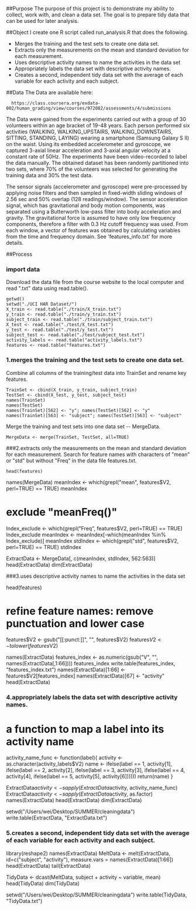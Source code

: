 ##Purpose
The purpose of this project is to demonstrate my ability to collect, work with, and clean a data set. The goal is to prepare tidy data that can be used for later analysis. 


##Object
I create one R script called run_analysis.R that does the following. 
* Merges the training and the test sets to create one data set.
* Extracts only the measurements on the mean and standard deviation for each measurement. 
* Uses descriptive activity names to name the activities in the data set
* Appropriately labels the data set with descriptive activity names. 
* Creates a second, independent tidy data set with the average of each variable for each activity and each subject.


##Data
The Data are available here: 
            
      https://class.coursera.org/exdata-002/human_grading/view/courses/972082/assessments/4/submissions
      
The Data were gained from the experiments carried out with a group of 30 volunteers within an age bracket of 19-48 years. Each person performed six activities (WALKING, WALKING_UPSTAIRS, WALKING_DOWNSTAIRS, SITTING, STANDING, LAYING) wearing a smartphone (Samsung Galaxy S II) on the waist. Using its embedded accelerometer and gyroscope, we captured 3-axial linear acceleration and 3-axial angular velocity at a constant rate of 50Hz. The experiments have been video-recorded to label the data manually. The obtained dataset has been randomly partitioned into two sets, where 70% of the volunteers was selected for generating the training data and 30% the test data. 

The sensor signals (accelerometer and gyroscope) were pre-processed by applying noise filters and then sampled in fixed-width sliding windows of 2.56 sec and 50% overlap (128 readings/window). The sensor acceleration signal, which has gravitational and body motion components, was separated using a Butterworth low-pass filter into body acceleration and gravity. The gravitational force is assumed to have only low frequency components, therefore a filter with 0.3 Hz cutoff frequency was used. From each window, a vector of features was obtained by calculating variables from the time and frequency domain. See 'features_info.txt' for more details. 


##Process

### import data
Download the data file from the course website to the local computer 
and read ".txt" data using read.table().

    getwd()
    setwd("./UCI HAR Dataset/")
    X_train <- read.table("./train/X_train.txt")
    y_train <- read.table("./train/y_train.txt")
    subject_train <- read.table("./train/subject_train.txt")
    X_test <- read.table("./test/X_test.txt")
    y_test <- read.table("./test/y_test.txt")
    subject_test <- read.table("./test/subject_test.txt")
    activity_labels <- read.table("activity_labels.txt")
    features <- read.table("features.txt")

### 1.merges the training and the test sets to create one data set.
Combine all columns of the training/test data into TrainSet and rename 
key features. 

    TrainSet <- cbind(X_train, y_train, subject_train)
    TestSet <- cbind(X_test, y_test, subject_test)
    names(TrainSet)
    names(TestSet)
    names(TrainSet)[562] <- "y"; names(TestSet)[562] <- "y"
    names(TrainSet)[563] <- "subject"; names(TestSet)[563] <- "subject"

Merge the training and test sets into one data set -- MergeData.

    MergeData <- merge(TrainSet, TestSet, all=TRUE)


###2.extracts only the measurements on the mean and standard deviation for each measurement. 
Search for feature names with characters of "mean" or "std" but without "Freq" in the data file features.txt.

    head(features)
names(MergeData)
meanIndex <- which(grepl("mean", features$V2, perl=TRUE) == TRUE)
meanIndex
# exclude "meanFreq()"
Index_exclude <- which(grepl("Freq", features$V2, perl=TRUE) == TRUE)
Index_exclude
meanIndex <- meanIndex[-which(meanIndex %in% Index_exclude)]
meanIndex
stdIndex <- which(grepl("std", features$V2, perl=TRUE) == TRUE)
stdIndex


ExtractData <- MergeData[, c(meanIndex, stdIndex, 562:563)]
head(ExtractData)
dim(ExtractData)


###3.uses descriptive activity names to name the activities in the data set

head(features)
# refine feature names: remove punctuation and lower case
features$V2 <- gsub("[[:punct:]]", "", features$V2) 
features$V2 <- tolower(features$V2)

names(ExtractData)
features_index <- as.numeric(gsub("V", "", names(ExtractData[,1:66])))
features_index
write.table(features_index, "features_index.txt")
names(ExtractData)[1:66] <- features$V2[features_index]
names(ExtractData)[67] <- "activity"
head(ExtractData)


### 4.appropriately labels the data set with descriptive activity names.
# a function to map a label into its activity name 
activity_name_func <- function(label){
    activity <- as.character(activity_labels$V2)
    name <- ifelse(label == 1, activity[1],
                   ifelse(label == 2, activity[2],
                          ifelse(label == 3, activity[3],
                                 ifelse(label == 4, activity[4],
                                        ifelse(label == 5, activity[5], activity[6])))))
    return(name)
  }

ExtractData$activity <- sapply(ExtractData$activity, activity_name_func)
ExtractData$activity <- sapply(ExtractData$activity, as.factor)
names(ExtractData)
head(ExtractData)
dim(ExtractData)

setwd("/Users/wei/Desktop/SUMMER/cleaningdata")
write.table(ExtractData, "ExtractData.txt")

### 5.creates a second, independent tidy data set with the average of each variable for each activity and each subject. 
library(reshape2)
names(ExtractData)
MeltData <- melt(ExtractData, id=c("subject", "activity"),
                 measure.vars = names(ExtractData)[1:66]) 
head(ExtractData)
tail(ExtractData)

TidyData <- dcast(MeltData, subject + activity ~ variable, mean)
head(TidyData)
dim(TidyData)

setwd("/Users/wei/Desktop/SUMMER/cleaningdata")
write.table(TidyData, "TidyData.txt")
